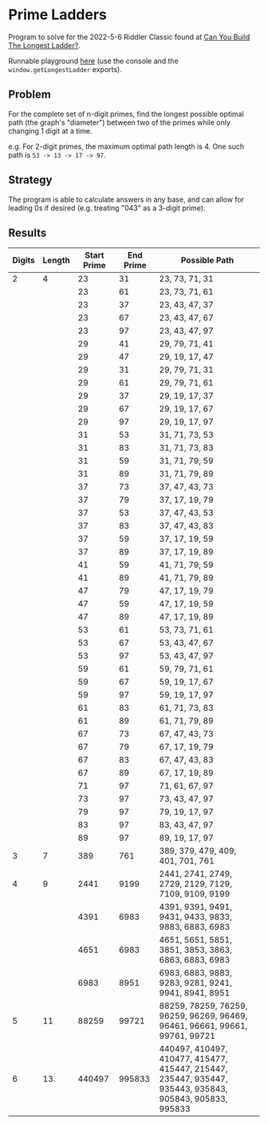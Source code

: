 # Prime Ladders

Program to solve for the 2022-5-6 Riddler Classic found at [Can You Build The Longest Ladder?](https://fivethirtyeight.com/features/can-you-build-the-longest-ladder/).

Runnable playground [here](https://htmlpreview.github.io/?https://github.com/nasderidaq/primeLadders/blob/master/src/primeLadders.html) (use the console and the `window.getLongestLadder` exports).

## Problem

For the complete set of n-digit primes, find the longest possible optimal path (the graph's "diameter") between two of the primes while only changing 1 digit at a time.

e.g. For 2-digit primes, the maximum optimal path length is 4. One such path is `53 -> 13 -> 17 -> 97`.

## Strategy

The program is able to calculate answers in any base, and can allow for leading 0s if desired (e.g. treating "043" as a 3-digit prime).

## Results

| Digits | Length | Start Prime | End Prime | Possible Path                                                                                          |
|--------|--------|-------------|-----------|--------------------------------------------------------------------------------------------------------|
|      2 |      4 |          23 |        31 |                                                                                         23, 73, 71, 31 |
|        |        |          23 |        61 |                                                                                         23, 73, 71, 61 |
|        |        |          23 |        37 |                                                                                         23, 43, 47, 37 |
|        |        |          23 |        67 |                                                                                         23, 43, 47, 67 |
|        |        |          23 |        97 |                                                                                         23, 43, 47, 97 |
|        |        |          29 |        41 |                                                                                         29, 79, 71, 41 |
|        |        |          29 |        47 |                                                                                         29, 19, 17, 47 |
|        |        |          29 |        31 |                                                                                         29, 79, 71, 31 |
|        |        |          29 |        61 |                                                                                         29, 79, 71, 61 |
|        |        |          29 |        37 |                                                                                         29, 19, 17, 37 |
|        |        |          29 |        67 |                                                                                         29, 19, 17, 67 |
|        |        |          29 |        97 |                                                                                         29, 19, 17, 97 |
|        |        |          31 |        53 |                                                                                         31, 71, 73, 53 |
|        |        |          31 |        83 |                                                                                         31, 71, 73, 83 |
|        |        |          31 |        59 |                                                                                         31, 71, 79, 59 |
|        |        |          31 |        89 |                                                                                         31, 71, 79, 89 |
|        |        |          37 |        73 |                                                                                         37, 47, 43, 73 |
|        |        |          37 |        79 |                                                                                         37, 17, 19, 79 |
|        |        |          37 |        53 |                                                                                         37, 47, 43, 53 |
|        |        |          37 |        83 |                                                                                         37, 47, 43, 83 |
|        |        |          37 |        59 |                                                                                         37, 17, 19, 59 |
|        |        |          37 |        89 |                                                                                         37, 17, 19, 89 |
|        |        |          41 |        59 |                                                                                         41, 71, 79, 59 |
|        |        |          41 |        89 |                                                                                         41, 71, 79, 89 |
|        |        |          47 |        79 |                                                                                         47, 17, 19, 79 |
|        |        |          47 |        59 |                                                                                         47, 17, 19, 59 |
|        |        |          47 |        89 |                                                                                         47, 17, 19, 89 |
|        |        |          53 |        61 |                                                                                         53, 73, 71, 61 |
|        |        |          53 |        67 |                                                                                         53, 43, 47, 67 |
|        |        |          53 |        97 |                                                                                         53, 43, 47, 97 |
|        |        |          59 |        61 |                                                                                         59, 79, 71, 61 |
|        |        |          59 |        67 |                                                                                         59, 19, 17, 67 |
|        |        |          59 |        97 |                                                                                         59, 19, 17, 97 |
|        |        |          61 |        83 |                                                                                         61, 71, 73, 83 |
|        |        |          61 |        89 |                                                                                         61, 71, 79, 89 |
|        |        |          67 |        73 |                                                                                         67, 47, 43, 73 |
|        |        |          67 |        79 |                                                                                         67, 17, 19, 79 |
|        |        |          67 |        83 |                                                                                         67, 47, 43, 83 |
|        |        |          67 |        89 |                                                                                         67, 17, 19, 89 |
|        |        |          71 |        97 |                                                                                         71, 61, 67, 97 |
|        |        |          73 |        97 |                                                                                         73, 43, 47, 97 |
|        |        |          79 |        97 |                                                                                         79, 19, 17, 97 |
|        |        |          83 |        97 |                                                                                         83, 43, 47, 97 |
|        |        |          89 |        97 |                                                                                         89, 19, 17, 97 |
|      3 |      7 |         389 |       761 |                                                                      389, 379, 479, 409, 401, 701, 761 |
|      4 |      9 |        2441 |      9199 |                                                   2441, 2741, 2749, 2729, 2129, 7129, 7109, 9109, 9199 |
|        |        |        4391 |      6983 |                                                   4391, 9391, 9491, 9431, 9433, 9833, 9883, 6883, 6983 |
|        |        |        4651 |      6983 |                                                   4651, 5651, 5851, 3851, 3853, 3863, 6863, 6883, 6983 |
|        |        |        6983 |      8951 |                                                   6983, 6883, 9883, 9283, 9281, 9241, 9941, 8941, 8951 |
|      5 |     11 |       88259 |     99721 |                            88259, 78259, 76259, 96259, 96269, 96469, 96461, 96661, 99661, 99761, 99721 |
|      6 |     13 |      440497 |    995833 | 440497, 410497, 410477, 415477, 415447, 215447, 235447, 935447, 935443, 935843, 905843, 905833, 995833 |
